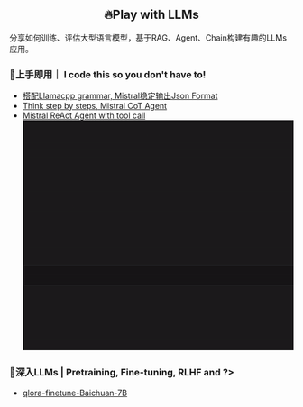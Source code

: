 
<h2 align="center">
🔥Play with LLMs
</h2>

分享如何训练、评估大型语言模型，基于RAG、Agent、Chain构建有趣的LLMs应用。

### 🚀上手即用｜ I code this so you don't have to!
- [搭配Llamacpp grammar, Mistral稳定输出Json Format](./examples/mistral-stable-output-JSON-format.ipynb)
- [Think step by steps, Mistral CoT Agent](./examples/mistral-CoT-Agent.ipynb)
- [Mistral ReAct Agent with tool call](./examples/mistral-ReAct-Agent-with-tool-call.ipynb)
![](./assets/simple-react.gif)

### 🐬深入LLMs | Pretraining, Fine-tuning, RLHF and ?>

- [qlora-finetune-Baichuan-7B](./finetune-qlora-baichuan/)